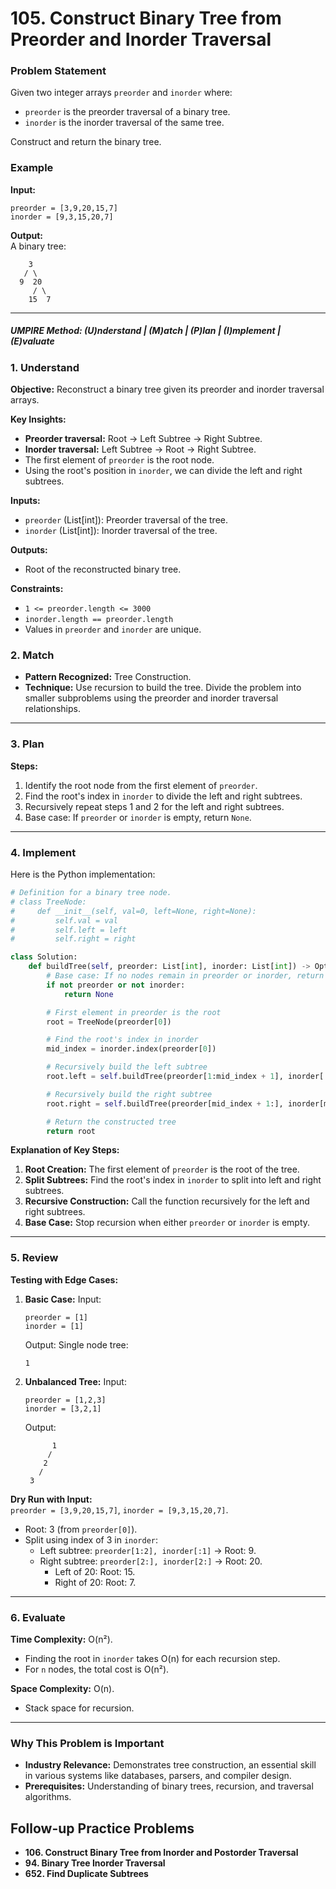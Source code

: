 
# 105. Construct Binary Tree from Preorder and Inorder Traversal

### Problem Statement

Given two integer arrays `preorder` and `inorder` where:

- `preorder` is the preorder traversal of a binary tree.
- `inorder` is the inorder traversal of the same tree.

Construct and return the binary tree.

### Example

**Input:**
```
preorder = [3,9,20,15,7]
inorder = [9,3,15,20,7]
```

**Output:**  
A binary tree:  
```
    3
   / \
  9  20
     / \
    15  7
```

---

##### UMPIRE Method: (U)nderstand | (M)atch | (P)lan | (I)mplement | (E)valuate
### 1. **Understand**

**Objective:** Reconstruct a binary tree given its preorder and inorder traversal arrays.

**Key Insights:**
- **Preorder traversal:** Root -> Left Subtree -> Right Subtree.
- **Inorder traversal:** Left Subtree -> Root -> Right Subtree.
- The first element of `preorder` is the root node.
- Using the root's position in `inorder`, we can divide the left and right subtrees.

**Inputs:**
- `preorder` (List[int]): Preorder traversal of the tree.
- `inorder` (List[int]): Inorder traversal of the tree.

**Outputs:**
- Root of the reconstructed binary tree.

**Constraints:**
- `1 <= preorder.length <= 3000`
- `inorder.length == preorder.length`
- Values in `preorder` and `inorder` are unique.

### 2. **Match**

- **Pattern Recognized:** Tree Construction.
- **Technique:** Use recursion to build the tree. Divide the problem into smaller subproblems using the preorder and inorder traversal relationships.

---

### 3. **Plan**

**Steps:**
1. Identify the root node from the first element of `preorder`.
2. Find the root's index in `inorder` to divide the left and right subtrees.
3. Recursively repeat steps 1 and 2 for the left and right subtrees.
4. Base case: If `preorder` or `inorder` is empty, return `None`.

---

### 4. **Implement**

Here is the Python implementation:

```python
# Definition for a binary tree node.
# class TreeNode:
#     def __init__(self, val=0, left=None, right=None):
#         self.val = val
#         self.left = left
#         self.right = right

class Solution:
    def buildTree(self, preorder: List[int], inorder: List[int]) -> Optional[TreeNode]:
        # Base case: If no nodes remain in preorder or inorder, return None
        if not preorder or not inorder:
            return None

        # First element in preorder is the root
        root = TreeNode(preorder[0])

        # Find the root's index in inorder
        mid_index = inorder.index(preorder[0])

        # Recursively build the left subtree
        root.left = self.buildTree(preorder[1:mid_index + 1], inorder[:mid_index])

        # Recursively build the right subtree
        root.right = self.buildTree(preorder[mid_index + 1:], inorder[mid_index + 1:])

        # Return the constructed tree
        return root
```

**Explanation of Key Steps:**
1. **Root Creation:** The first element of `preorder` is the root of the tree.
2. **Split Subtrees:** Find the root's index in `inorder` to split into left and right subtrees.
3. **Recursive Construction:** Call the function recursively for the left and right subtrees.
4. **Base Case:** Stop recursion when either `preorder` or `inorder` is empty.

---

### 5. **Review**

**Testing with Edge Cases:**
1. **Basic Case:**
   Input:
   ```
   preorder = [1]
   inorder = [1]
   ```
   Output: Single node tree:
   ```
   1
   ```

2. **Unbalanced Tree:**
   Input:
   ```
   preorder = [1,2,3]
   inorder = [3,2,1]
   ```

   Output:
    ```
          1
         /
        2
       /
     3
    ```

**Dry Run with Input:**  
`preorder = [3,9,20,15,7]`, `inorder = [9,3,15,20,7]`.

- Root: 3 (from `preorder[0]`).
- Split using index of 3 in `inorder`:
  - Left subtree: `preorder[1:2], inorder[:1]` -> Root: 9.
  - Right subtree: `preorder[2:], inorder[2:]` -> Root: 20.
    - Left of 20: Root: 15.
    - Right of 20: Root: 7.

---

### 6. **Evaluate**

**Time Complexity:** O(n²).  
- Finding the root in `inorder` takes O(n) for each recursion step.  
- For `n` nodes, the total cost is O(n²).

**Space Complexity:** O(n).  
- Stack space for recursion.

---

### **Why This Problem is Important**

- **Industry Relevance:** Demonstrates tree construction, an essential skill in various systems like databases, parsers, and compiler design.
- **Prerequisites:** Understanding of binary trees, recursion, and traversal algorithms.

## **Follow-up Practice Problems**
- **106. Construct Binary Tree from Inorder and Postorder Traversal**
- **94. Binary Tree Inorder Traversal**
- **652. Find Duplicate Subtrees**
